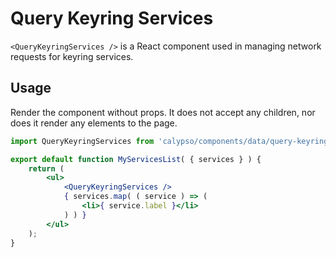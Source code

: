 # Query Keyring Services

`<QueryKeyringServices />` is a React component used in managing network requests for keyring services.

## Usage

Render the component without props. It does not accept any children, nor does it render any elements to the page.

```jsx
import QueryKeyringServices from 'calypso/components/data/query-keyring-services';

export default function MyServicesList( { services } ) {
	return (
		<ul>
			<QueryKeyringServices />
			{ services.map( ( service ) => (
				<li>{ service.label }</li>
			) ) }
		</ul>
	);
}
```
